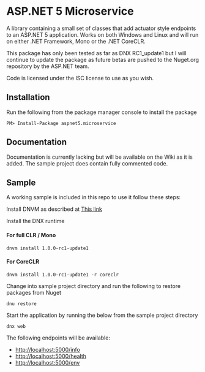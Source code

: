 # ASP.NET 5 Microservice

A library containing a small set of classes that add actuator style endpoints to an ASP.NET 5 application. Works on both Windows and Linux and will run on either .NET Framework, Mono or the .NET CoreCLR.

This package has only been tested as far as DNX RC1_update1 but I will continue to update the package as future betas are pushed to the Nuget.org repository by the ASP.NET team.

Code is licensed under the ISC license to use as you wish.

## Installation

Run the following from the package manager console to install the package

```
PM> Install-Package aspnet5.microservice
```

## Documentation

Documentation is currently lacking but will be available on the Wiki as it is added. The sample project does contain fully commented code.

## Sample

A working sample is included in this repo to use it follow these steps:

Install DNVM as described at [This link](https://github.com/aspnet/Home)

Install the DNX runtime

#### For full CLR / Mono
```
dnvm install 1.0.0-rc1-update1
```

#### For CoreCLR
```
dnvm install 1.0.0-rc1-update1 -r coreclr
```

Change into sample project directory and run the following to restore packages from Nuget

```
dnu restore
```

Start the application by running the below from the sample project directory

```
dnx web
```

The following endpoints will be available:

- [http://localhost:5000/info](http://localhost:5000/info)
- [http://localhost:5000/health](http://localhost:5000/health)
- [http://localhost:5000/env](http://localhost:5000/env)
